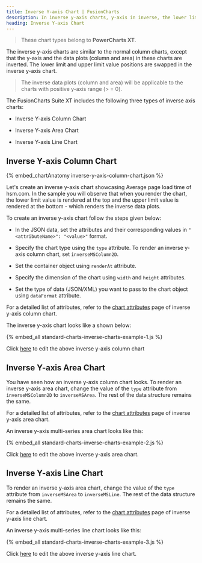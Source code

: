 ```yaml
---
title: Inverse Y-axis Chart | FusionCharts
description: In inverse y-axis charts, y-axis in inverse, the lower limit and upper limit value positions are swapped in an inverse y-axis chart
heading: Inverse Y-axis Chart
---
```


> These chart types belong to **PowerCharts XT**.

The inverse y-axis charts are similar to the normal column charts, except that the y-axis and the data plots (column and area) in these charts are inverted. The lower limit and upper limit value positions are swapped in the inverse y-axis chart.

> The inverse data plots (column and area) will be applicable to the charts with positive y-axis range (> = 0).

The FusionCharts Suite XT includes the following three types of inverse axis charts:

* Inverse Y-axis Column Chart

* Inverse Y-axis Area Chart

* Inverse Y-axis Line Chart

## Inverse Y-axis Column Chart 

{% embed_chartAnatomy inverse-y-axis-column-chart.json %}

Let's create an inverse y-axis chart showcasing Average page load time of hsm.com. In the sample you will observe that when you render the chart, the lower limit value is rendered at the top and the upper limit value is rendered at the bottom - which renders the inverse data plots.

To create an inverse y-axis chart follow the steps given below: 

* In the JSON data, set the attributes and their corresponding values in `"<attributeName>": "<value>"` format.

* Specify the chart type using the `type` attribute. To render an inverse y-axis column chart, set `inverseMSColumn2D`.

* Set the container object using `renderAt` attribute.

* Specify the dimension of the chart using `width` and `height` attributes.

* Set the type of data (JSON/XML) you want to pass to the chart object using `dataFormat` attribute.

For a detailed list of attributes, refer to the [chart attributes](/chart-attributes?chart=InverseMSColumn2D) page of inverse y-axis column chart.

The inverse y-axis chart looks like a shown below:

{% embed_all standard-charts-inverse-charts-example-1.js %}

Click [here](http://jsfiddle.net/fusioncharts/WEJLC/) to edit the above inverse y-axis column chart

## Inverse Y-axis Area Chart

You have seen how an inverse y-axis column chart looks. To render an inverse y-axis area chart, change the value of the `type` attribute from `inverseMSColumn2D` to `inverseMSArea`. The rest of the data structure remains the same.

For a detailed list of attributes, refer to the [chart attributes](/chart-attributes?chart=InverseMSArea) page of inverse y-axis area chart.

An inverse y-axis multi-series area chart looks like this:

{% embed_all standard-charts-inverse-charts-example-2.js %}

Click [here](http://jsfiddle.net/fusioncharts/S38mg/) to edit the above inverse y-axis area chart.

## Inverse Y-axis Line Chart 

To render an inverse y-axis area chart, change the value of the `type` attribute from `inverseMSArea` to `inverseMSLine`. The rest of the data structure remains the same.

For a detailed list of attributes, refer to the [chart attributes](/chart-attributes?chart=InverseMSLine) page of inverse y-axis line chart.

An inverse y-axis multi-series line chart looks like this:

{% embed_all standard-charts-inverse-charts-example-3.js %}

Click [here](http://jsfiddle.net/fusioncharts/FJL6V/) to edit the above inverse y-axis line chart.